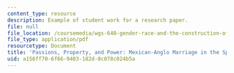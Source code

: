 ```yaml
---
content_type: resource
description: Example of student work for a research paper.
file: null
file_location: /coursemedia/wgs-640-gender-race-and-the-construction-of-the-american-west-fall-2014/a156ff706f669403182d0c078c024b5a_MITWGS_640F14_Intrmarriage.pdf
file_type: application/pdf
resourcetype: Document
title: 'Passions, Property, and Power: Mexican-Anglo Marriage in the Spanish Borderlands'
uid: a156ff70-6f66-9403-182d-0c078c024b5a
---
```

